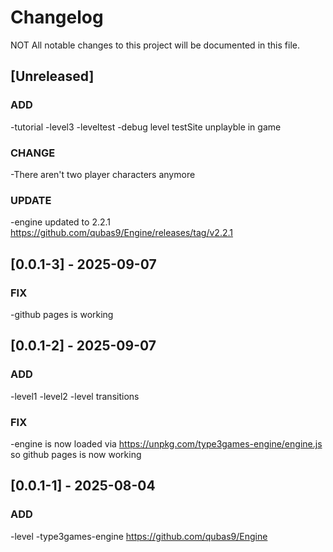 # Changelog

NOT All notable changes to this project will be documented in this file.

## [Unreleased]

### ADD

-tutorial
-level3
-leveltest
-debug level testSite unplayble in game

### CHANGE
-There aren't two player characters anymore

### UPDATE
-engine updated to 2.2.1 https://github.com/qubas9/Engine/releases/tag/v2.2.1

## [0.0.1-3] - 2025-09-07

### FIX
-github pages is working

## [0.0.1-2] - 2025-09-07

### ADD
-level1
-level2
-level transitions

### FIX
-engine is now loaded via https://unpkg.com/type3games-engine/engine.js so github pages is now working

## [0.0.1-1] - 2025-08-04

### ADD
-level
-type3games-engine https://github.com/qubas9/Engine
